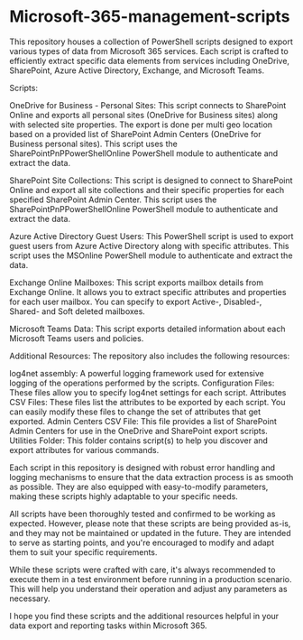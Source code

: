 # Microsoft-365-management-scripts

This repository houses a collection of PowerShell scripts designed to export various types of data from Microsoft 365 services. Each script is crafted to efficiently extract specific data elements from services including OneDrive, SharePoint, Azure Active Directory, Exchange, and Microsoft Teams.

Scripts:

OneDrive for Business - Personal Sites:
This script connects to SharePoint Online and exports all personal sites (OneDrive for Business sites) along with selected site properties. The export is done per multi geo location based on a provided list of SharePoint Admin Centers (OneDrive for Business personal sites). This script uses the SharePointPnPPowerShellOnline PowerShell module to authenticate and extract the data.

SharePoint Site Collections:
This script is designed to connect to SharePoint Online and export all site collections and their specific properties for each specified SharePoint Admin Center. This script uses the SharePointPnPPowerShellOnline PowerShell module to authenticate and extract the data.

Azure Active Directory Guest Users:
This PowerShell script is used to export guest users from Azure Active Directory along with specific attributes. This script uses the MSOnline PowerShell module to authenticate and extract the data.

Exchange Online Mailboxes:
This script exports mailbox details from Exchange Online. It allows you to extract specific attributes and properties for each user mailbox. You can specify to export Active-, Disabled-, Shared- and Soft deleted mailboxes.

Microsoft Teams Data:
This script exports detailed information about each Microsoft Teams users and policies.

Additional Resources:
The repository also includes the following resources:

log4net assembly: A powerful logging framework used for extensive logging of the operations performed by the scripts.
Configuration Files: These files allow you to specify log4net settings for each script.
Attributes CSV Files: These files list the attributes to be exported by each script. You can easily modify these files to change the set of attributes that get exported.
Admin Centers CSV File: This file provides a list of SharePoint Admin Centers for use in the OneDrive and SharePoint export scripts.
Utilities Folder: This folder contains script(s) to help you discover and export attributes for various commands.

Each script in this repository is designed with robust error handling and logging mechanisms to ensure that the data extraction process is as smooth as possible. They are also equipped with easy-to-modify parameters, making these scripts highly adaptable to your specific needs.

All scripts have been thoroughly tested and confirmed to be working as expected. However, please note that these scripts are being provided as-is, and they may not be maintained or updated in the future. They are intended to serve as starting points, and you're encouraged to modify and adapt them to suit your specific requirements.

While these scripts were crafted with care, it's always recommended to execute them in a test environment before running in a production scenario. This will help you understand their operation and adjust any parameters as necessary.

I hope you find these scripts and the additional resources helpful in your data export and reporting tasks within Microsoft 365.